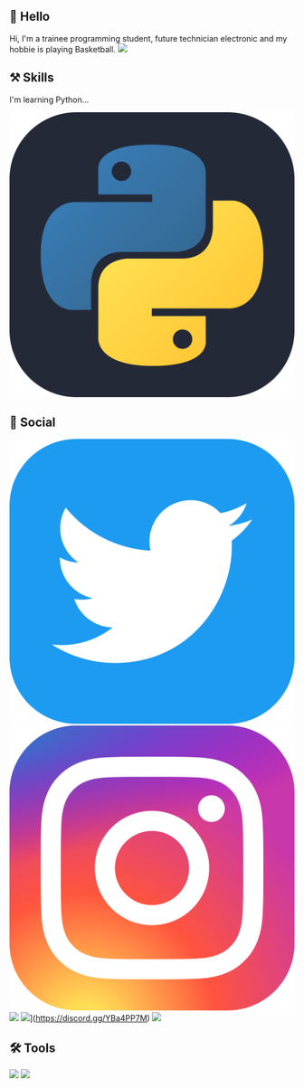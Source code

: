 ## 👋 Hello 
Hi, I'm a trainee programming student, future technician electronic and my hobbie is playing Basketball.
![](https://i.pinimg.com/originals/1e/a6/66/1ea66601f1ee09b578c40feee6ecd953.gif)
## ⚒️ Skills
I'm learning Python...

![](https://github.com/tandpfun/skill-icons/raw/main/icons/Python-Dark.svg)
## 📲 Social
<a href="https://twitter.com/0_o__sami__o_0"><img src="https://github.com/tandpfun/skill-icons/raw/main/icons/Twitter.svg"></a>
<a href="https://instagram.com/0_o__sami__o_0?igshid=MzNlNGNkZWQ4Mg=="><img src="https://github.com/tandpfun/skill-icons/raw/main/icons/Instagram.svg"></a>
[![](https://img.shields.io/badge/Facebook-1877F2?style=for-the-badge&logo=facebook&logoColor=white)](https://www.facebook.com/danolex.pra?mibextid=ZbWKwL&paipv=0&eav=AfbnCLjt3pEllKFOM6PR47tJxB_PPD3mArDrom4Xpr_Ek96LypIxqygH7cBUgvFFNOU&_rdr)
![](https://img.shields.io/badge/Discord-7289DA?style=for-the-badge&logo=discord&logoColor=white)](https://discord.gg/YBa4PP7M)
<a href="https://www.linkedin.com/in/aldo-samuel-vladimir-q-03a48327a"><img src="https://icongr.am/devicon/linkedin-original.svg?size=128&color=currentColor"></a>

## 🛠 Tools

![](https://img.shields.io/badge/PyCharm-000000.svg?&style=for-the-badge&logo=PyCharm&logoColor=white)
![](https://iconscout.com/icon/visual-studio-code-3251603)
